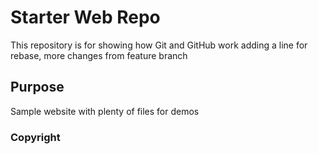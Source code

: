 # Starter Web Repo

This repository is for showing how Git and GitHub work
adding a line for rebase, more changes from feature branch

## Purpose

Sample website with plenty of files for demos

### Copyright